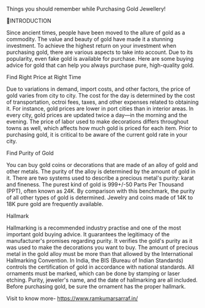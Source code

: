 Things you should remember while Purchasing Gold Jewellery!

INTRODUCTION

Since ancient times, people have been moved to the allure of gold as a commodity. The value and beauty of gold have made it a stunning investment. To achieve the highest return on your investment when purchasing gold, there are various aspects to take into account. Due to its popularity, even fake gold is available for purchase. Here are some buying advice for gold that can help you always purchase pure, high-quality gold.

Find Right Price at Right Time

Due to variations in demand, import costs, and other factors, the price of gold varies from city to city. The cost for the day is determined by the cost of transportation, octroi fees, taxes, and other expenses related to obtaining it. For instance, gold prices are lower in port cities than in interior areas. In every city, gold prices are updated twice a day—in the morning and the evening. The price of labor used to make decorations differs throughout towns as well, which affects how much gold is priced for each item. Prior to purchasing gold, it is critical to be aware of the current gold rate in your city.

Find Purity of Gold

You can buy gold coins or decorations that are made of an alloy of gold and other metals. The purity of the alloy is determined by the amount of gold in it. There are two systems used to describe a precious metal's purity: karat and fineness. The purest kind of gold is 999+/-50 Parts Per Thousand (PPT), often known as 24K. By comparison with this benchmark, the purity of all other types of gold is determined. Jewelry and coins made of 14K to 18K pure gold are frequently available.

Hallmark

Hallmarking is a recommended industry practise and one of the most important gold buying advice. It guarantees the legitimacy of the manufacturer's promises regarding purity. It verifies the gold's purity as it was used to make the decorations you want to buy. The amount of precious metal in the gold alloy must be more than that allowed by the International Hallmarking Convention. In India, the BIS (Bureau of Indian Standards) controls the certification of gold in accordance with national standards. All ornaments must be marked, which can be done by stamping or laser etching. Purity, jeweler's name, and the date of hallmarking are all included. Before purchasing gold, be sure the ornament has the proper hallmark.

Visit to know more- https://www.ramkumarsarraf.in/
